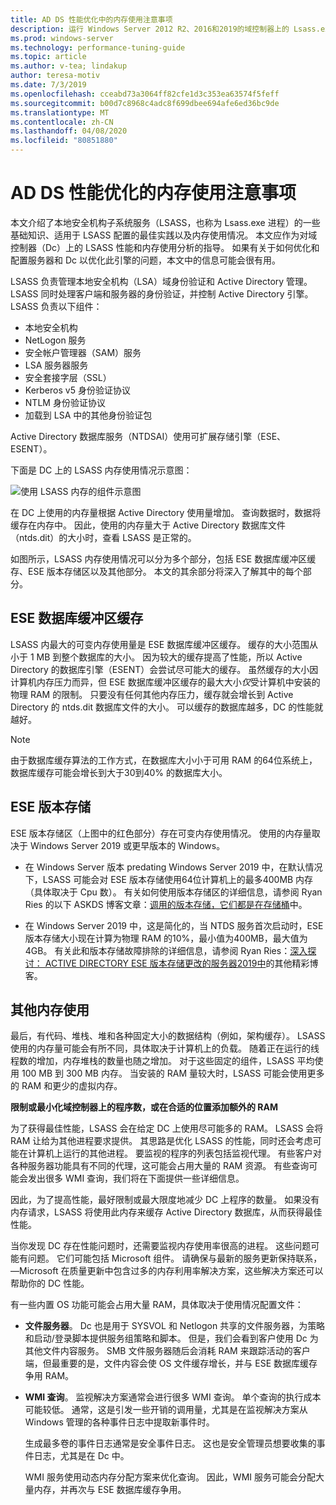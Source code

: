 ```yaml
---
title: AD DS 性能优化中的内存使用注意事项
description: 运行 Windows Server 2012 R2、2016和2019的域控制器上的 Lsass.exe 进程的内存使用率。
ms.prod: windows-server
ms.technology: performance-tuning-guide
ms.topic: article
ms.author: v-tea; lindakup
author: teresa-motiv
ms.date: 7/3/2019
ms.openlocfilehash: cceabd73a3064ff82cfe1d3c353ea63574f5feff
ms.sourcegitcommit: b00d7c8968c4adc8f699dbee694afe6ed36bc9de
ms.translationtype: MT
ms.contentlocale: zh-CN
ms.lasthandoff: 04/08/2020
ms.locfileid: "80851880"
---
```

# <a name="memory-usage-considerations-for-ad-ds-performance-tuning"></a>AD DS 性能优化的内存使用注意事项

本文介绍了本地安全机构子系统服务（LSASS，也称为 Lsass.exe 进程）的一些基础知识、适用于 LSASS 配置的最佳实践以及内存使用情况。 本文应作为对域控制器（Dc）上的 LSASS 性能和内存使用分析的指导。 如果有关于如何优化和配置服务器和 Dc 以优化此引擎的问题，本文中的信息可能会很有用。  

LSASS 负责管理本地安全机构（LSA）域身份验证和 Active Directory 管理。 LSASS 同时处理客户端和服务器的身份验证，并控制 Active Directory 引擎。 LSASS 负责以下组件：  

- 本地安全机构
- NetLogon 服务
- 安全帐户管理器（SAM）服务
- LSA 服务器服务
- 安全套接字层（SSL）
- Kerberos v5 身份验证协议
- NTLM 身份验证协议
- 加载到 LSA 中的其他身份验证包

Active Directory 数据库服务（NTDSAI）使用可扩展存储引擎（ESE、ESENT）。

下面是 DC 上的 LSASS 内存使用情况示意图：

![使用 LSASS 内存的组件示意图](media/domain-controller-lsass-memory-usage.png)  

在 DC 上使用的内存量根据 Active Directory 使用量增加。 查询数据时，数据将缓存在内存中。 因此，使用的内存量大于 Active Directory 数据库文件（ntds.dit）的大小时，查看 LSASS 是正常的。

如图所示，LSASS 内存使用情况可以分为多个部分，包括 ESE 数据库缓冲区缓存、ESE 版本存储区以及其他部分。 本文的其余部分将深入了解其中的每个部分。

## <a name="ese-database-buffer-cache"></a>ESE 数据库缓冲区缓存  
LSASS 内最大的可变内存使用量是 ESE 数据库缓冲区缓存。 缓存的大小范围从小于 1 MB 到整个数据库的大小。 因为较大的缓存提高了性能，所以 Active Directory 的数据库引擎（ESENT）会尝试尽可能大的缓存。 虽然缓存的大小因计算机内存压力而异，但 ESE 数据库缓冲区缓存的最大大小*仅*受计算机中安装的物理 RAM 的限制。 只要没有任何其他内存压力，缓存就会增长到 Active Directory 的 ntds.dit 数据库文件的大小。 可以缓存的数据库越多，DC 的性能就越好。  
  
> [!NOTE]
> 由于数据库缓存算法的工作方式，在数据库大小小于可用 RAM 的64位系统上，数据库缓存可能会增长到大于30到40% 的数据库大小。

## <a name="ese-version-store"></a>ESE 版本存储

ESE 版本存储区（上图中的红色部分）存在可变内存使用情况。 使用的内存量取决于 Windows Server 2019 或更早版本的 Windows。

- 在 Windows Server 版本 predating Windows Server 2019 中，在默认情况下，LSASS 可能会对 ESE 版本存储使用64位计算机上的最多400MB 内存（具体取决于 Cpu 数）。 有关如何使用版本存储区的详细信息，请参阅 Ryan Ries 的以下 ASKDS 博客文章：[调用的版本存储，它们都是在存储桶](https://techcommunity.microsoft.com/t5/Ask-the-Directory-Services-Team/The-Version-Store-Called-and-They-8217-re-All-Out-of-Buckets/ba-p/400415)中。

- 在 Windows Server 2019 中，这是简化的，当 NTDS 服务首次启动时，ESE 版本存储大小现在计算为物理 RAM 的10%，最小值为400MB，最大值为4GB。 有关此和版本存储故障排除的详细信息，请参阅 Ryan Ries：[深入探讨： ACTIVE DIRECTORY ESE 版本存储更改的服务器2019中](https://techcommunity.microsoft.com/t5/Ask-the-Directory-Services-Team/Deep-Dive-Active-Directory-ESE-Version-Store-Changes-in-Server/ba-p/400510)的其他精彩博客。

## <a name="other-memory-use"></a>其他内存使用

最后，有代码、堆栈、堆和各种固定大小的数据结构（例如，架构缓存）。 LSASS 使用的内存量可能会有所不同，具体取决于计算机上的负载。 随着正在运行的线程数的增加，内存堆栈的数量也随之增加。 对于这些固定的组件，LSASS 平均使用 100 MB 到 300 MB 内存。 当安装的 RAM 量较大时，LSASS 可能会使用更多的 RAM 和更少的虚拟内存。

**限制或最小化域控制器上的程序数，或在合适的位置添加额外的 RAM**

为了获得最佳性能，LSASS 会在给定 DC 上使用尽可能多的 RAM。 LSASS 会将 RAM 让给为其他进程要求提供。 其思路是优化 LSASS 的性能，同时还会考虑可能在计算机上运行的其他进程。 要监视的程序的列表包括监视代理。 有些客户对各种服务器功能具有不同的代理，这可能会占用大量的 RAM 资源。 有些查询可能会发出很多 WMI 查询，我们将在下面提供一些详细信息。

因此，为了提高性能，最好限制或最大限度地减少 DC 上程序的数量。 如果没有内存请求，LSASS 将使用此内存来缓存 Active Directory 数据库，从而获得最佳性能。

当你发现 DC 存在性能问题时，还需要监视内存使用率很高的进程。 这些问题可能有问题。 它们可能包括 Microsoft 组件。 请确保与最新的服务更新保持联系，&mdash;Microsoft 在质量更新中包含过多的内存利用率解决方案，这些解决方案还可以帮助你的 DC 性能。

有一些内置 OS 功能可能会占用大量 RAM，具体取决于使用情况配置文件：

- **文件服务器**。 Dc 也是用于 SYSVOL 和 Netlogon 共享的文件服务器，为策略和启动/登录脚本提供服务组策略和脚本。
  但是，我们会看到客户使用 Dc 为其他文件内容服务。 SMB 文件服务器随后会消耗 RAM 来跟踪活动的客户端，但最重要的是，文件内容会使 OS 文件缓存增长，并与 ESE 数据库缓存争用 RAM。  

- **WMI 查询**。 监视解决方案通常会进行很多 WMI 查询。 单个查询的执行成本可能较低。 通常，这是引发一些开销的调用量，尤其是在监视解决方案从 Windows 管理的各种事件日志中提取新事件时。  

  生成最多卷的事件日志通常是安全事件日志。 这也是安全管理员想要收集的事件日志，尤其是在 Dc 中。  

  WMI 服务使用动态内存分配方案来优化查询。 因此，WMI 服务可能会分配大量内存，并再次与 ESE 数据库缓存争用。  
